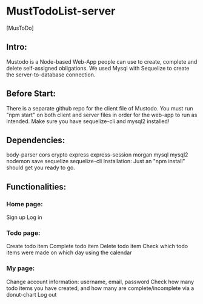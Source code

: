 # MustTodoList-server

[MusToDo]

## Intro:

Mustodo is a Node-based Web-App people can use to create, complete and delete self-assigned obligations. We used Mysql with Sequelize to create the server-to-database connection.

## Before Start:

There is a separate github repo for the client file of Mustodo. You must run "npm start" on both client and server files in order for the web-app to run as intended. Make sure you have sequelize-cli and mysql2 installed!

## Dependencies:

body-parser
cors
crypto
express
express-session
morgan
mysql
mysql2
nodemon
save
sequelize
sequelize-cli
Installation:
Just an "npm install" should get you ready to go.

## Functionalities:

### Home page:

Sign up
Log in

### Todo page:

Create todo item
Complete todo item
Delete todo item
Check which todo items were made on which day using the calendar

### My page:

Change account information: username, email, password
Check how many todo items you have created, and how many are complete/incomplete via a donut-chart
Log out

